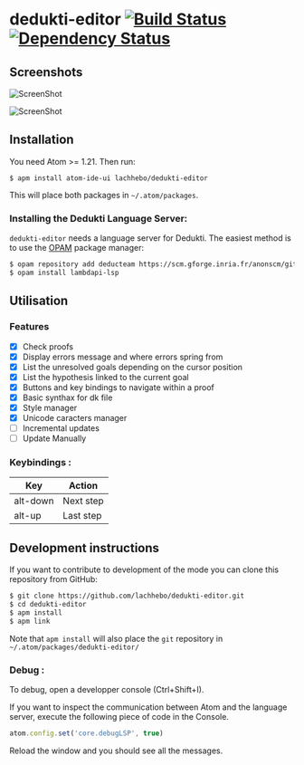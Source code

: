 # dedukti-editor [![Build Status](https://travis-ci.com/lachhebo/dedukti-editor.svg?branch=master)](https://travis-ci.com/lachhebo/dedukti-editor) [![Dependency Status](https://david-dm.org/lachhebo/dedukti-editor.svg)](https://david-dm.org/lachhebo/dedukti-editor)


## Screenshots 

![ScreenShot](https://raw.github.com/lachhebo/dedukti-editor/screenshot/Capture1.png)

![ScreenShot](https://raw.github.com/lachhebo/dedukti-editor/screenshot/Capture3.png)


## Installation

You need Atom >= 1.21. Then run:

```
$ apm install atom-ide-ui lachhebo/dedukti-editor
```

This will place both packages in `~/.atom/packages`.

### Installing the Dedukti Language Server:

`dedukti-editor` needs a language server for Dedukti. The easiest method is to use the [OPAM](https://opam.ocaml.org/) package manager:
```bash
$ opam repository add deducteam https://scm.gforge.inria.fr/anonscm/git/opam-deducteam/opam-deducteam.git
$ opam install lambdapi-lsp
```

## Utilisation

### Features

- [x] Check proofs
- [x] Display errors message and where errors spring from
- [x] List the unresolved goals depending on the cursor position
- [x] List the hypothesis linked to the current goal
- [x] Buttons and key bindings to navigate within a proof
- [x] Basic synthax for dk file
- [x] Style manager
- [x] Unicode caracters manager
- [ ] Incremental updates
- [ ] Update Manually

### Keybindings :

| Key |  Action |
|--|--|
| alt-down | Next step |
| alt-up | Last step |

## Development instructions

If you want to contribute to development of the mode you can clone
this repository from GitHub:

```bash
$ git clone https://github.com/lachhebo/dedukti-editor.git
$ cd dedukti-editor
$ apm install
$ apm link
```

Note that `apm install` will also place the `git` repository in
`~/.atom/packages/dedukti-editor/`

### Debug :

To debug, open a developper console (Ctrl+Shift+I).

If you want to inspect the communication between Atom and the language
server, execute the following piece of code in the Console.

```javascript
atom.config.set('core.debugLSP', true)
```

Reload the window and you should see all the messages.
